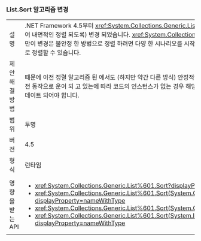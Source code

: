 ### <a name="listsort-algorithm-changed"></a>List.Sort 알고리즘 변경

|   |   |
|---|---|
|설명|.NET Framework 4.5부터 <xref:System.Collections.Generic.List%601?displayProperty=name>의 정렬 알고리즘 (대신 빠른 정렬은 맞추어 내면적인 정렬 되도록) 변경 되었습니다. <xref:System.Collections.Generic.List%601?displayProperty=name>정렬에 안정 된 적이 없지만이 변경은 불안정 한 방법으로 정렬 하려면 다양 한 시나리오를 시작할 수 있습니다. 단순히 즉, 해당 항목은 API에 대 한 후속 호출에서 다른 순서로 정렬할 수 있습니다.|
|제안 해결 방법|때문에 이전 정렬 알고리즘 된 에서도 (하지만 약간 다른 방식) 안정적인, 항상 특정 순서로 정렬 하는 해당 항목에 종속 된 코드가 있어야 합니다. 이전 동작으로 운이 되 고 있는에 따라 코드의 인스턴스가 없는 경우 해당 코드는 명확 하 게 항목을 원하는 순서로 정렬 되는 비교자를 사용 하도록 업데이트 되어야 합니다.|
|범위|투명|
|버전|4.5|
|형식|런타임|
|영향을 받는 API|<ul><li><xref:System.Collections.Generic.List%601.Sort?displayProperty=nameWithType></li><li><xref:System.Collections.Generic.List%601.Sort(System.Collections.Generic.IComparer{%600})?displayProperty=nameWithType></li><li><xref:System.Collections.Generic.List%601.Sort(System.Comparison{%600})?displayProperty=nameWithType></li><li><xref:System.Collections.Generic.List%601.Sort(System.Int32,System.Int32,System.Collections.Generic.IComparer{%600})?displayProperty=nameWithType></li></ul>|

